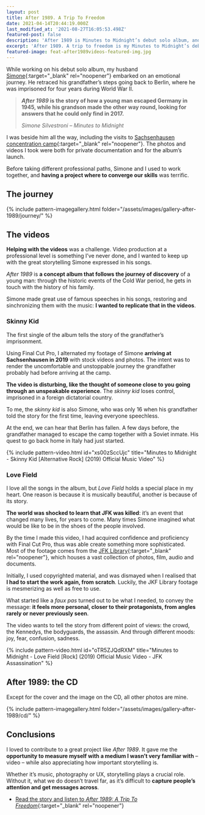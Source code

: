 ```yaml
---
layout: post
title: After 1989. A Trip To Freedom
date: 2021-04-14T20:44:19.000Z
last_modified_at: '2021-08-27T16:05:53.498Z'
featured-post: false
description: 'After 1989 is Minutes to Midnight’s debut solo album, and an emotional journey. I documented it through photography and created two music videos.'
excerpt: 'After 1989. A trip to freedom is my Minutes to Midnight’s debut solo album, and an emotional journey. I documented it through photography and created two music videos.'
featured-image: feat-after1989videos-featured-img.jpg
---
```

While working on his debut solo album, my husband [Simone](https://minutestomidnight.co.uk/){:target="_blank" rel="noopener"} embarked on an emotional journey. He retraced his grandfather’s steps going back to Berlin, where he was imprisoned for four years during World War II.

  > **_After 1989_ is the story of how a young man escaped Germany in 1945, while his grandson made the other way round, looking for answers that he could only find in 2017.**
  >
  > <cite>Simone Silvestroni – Minutes to Midnight</cite>

I was beside him all the way, including the visits to [Sachsenhausen concentration camp](https://www.sachsenhausen-sbg.de/en/){:target="_blank" rel="noopener"}. The photos and videos I took were both for private documentation and for the album’s launch.

Before taking different professional paths, Simone and I used to work together, and **having a project where to converge our skills** was terrific.

## The journey

{% include pattern-imagegallery.html folder="/assets/images/gallery-after-1989/journey/" %}

## The videos

**Helping with the videos** was a challenge. Video production at a professional level is something I’ve never done, and I wanted to keep up with the great storytelling Simone expressed in his songs.

_After 1989_ is **a concept album that follows the journey of discovery** of a young man: through the historic events of the Cold War period, he gets in touch with the history of his family.

Simone made great use of famous speeches in his songs, restoring and sinchronizing them with the music: **I wanted to replicate that in the videos**.

### Skinny Kid

The first single of the album tells the story of the grandfather’s imprisonment.

Using Final Cut Pro, I alternated my footage of Simone **arriving at Sachsenhausen in 2019** with stock videos and photos. The intent was to render the uncomfortable and unstoppable journey the grandfather probably had before arriving at the camp.

**The video is disturbing, like the thought of someone close to you going through an unspeakable experience**. The _skinny kid_ loses control, imprisoned in a foreign dictatorial country.

To me, the _skinny kid_ is also Simone, who was only 16 when his grandfather told the story for the first time, leaving everyone speechless.

At the end, we can hear that Berlin has fallen. A few days before, the grandfather managed to escape the camp together with a Soviet inmate. His quest to go back home in Italy had just started.

{% include pattern-video.html id="xs00zSccUjc" title="Minutes to Midnight - Skinny Kid [Alternative Rock] (2019) Official Music Video" %}

### Love Field

I love all the songs in the album, but _Love Field_ holds a special place in my heart. One reason is because it is musically beautiful, another is because of its story.

**The world was shocked to learn that JFK was killed**: it’s an event that changed many lives, for years to come. Many times Simone imagined what would be like to be in the shoes of the people involved.

By the time I made this video, I had acquired confidence and proficiency with Final Cut Pro, thus was able create something more sophisticated. Most of the footage comes from the [JFK Library](https://www.jfklibrary.org/){:target="_blank" rel="noopener"}, which houses a vast collection of photos, film, audio and documents.

Initially, I used copyrighted material, and was dismayed when I realised that **I had to start the work again, from scratch**. Luckily, the JKF Library footage is mesmerizing as well as free to use.

What started like a _faux pas_ turned out to be what I needed, to convey the message: **it feels more personal, closer to their protagonists, from angles rarely or never previously seen**.

The video wants to tell the story from different point of views: the crowd, the Kennedys, the bodyguards, the assassin. And through different moods: joy, fear, confusion, sadness.

{% include pattern-video.html id="oTR5ZJQdRXM" title="Minutes to Midnight - Love Field [Rock] (2019) Official Music Video - JFK Assassination" %}

## After 1989: the CD

Except for the cover and the image on the CD, all other photos are mine.

{% include pattern-imagegallery.html folder="/assets/images/gallery-after-1989/cd/" %}

## Conclusions

I loved to contribute to a great project like _After 1989_. It gave me the **opportunity to measure myself with a medium I wasn’t very familiar with** – video – while also appreciating how important storytelling is.

Whether it’s music, photography or UX, storytelling plays a crucial role. Without it, what we do doesn’t travel far, as it’s difficult to **capture people’s attention and get messages across**.

* [Read the story and listen to _After 1989: A Trip To Freedom_](https://minutestomidnight.co.uk/after-1989-a-trip-to-freedom/){:target="_blank" rel="noopener"}

